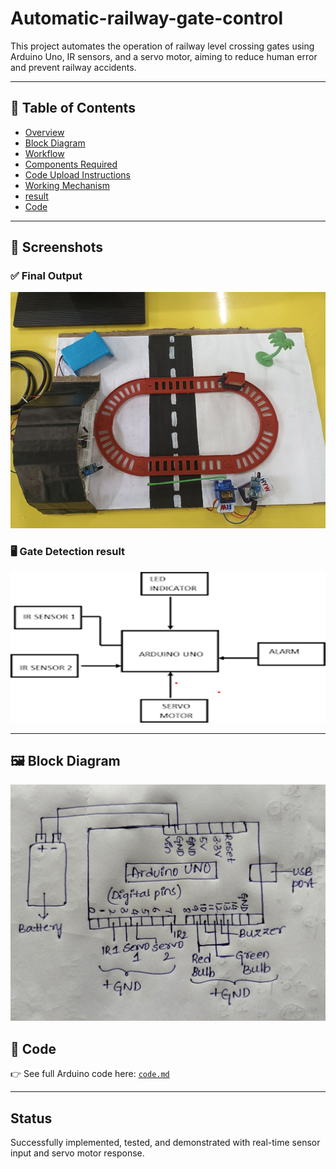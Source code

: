 # Automatic-railway-gate-control
This project automates the operation of railway level crossing gates using Arduino Uno, IR sensors, and a servo motor, aiming to reduce human error and prevent railway accidents.

----

## 📁 Table of Contents

- [Overview](docs/00_overview.md)
- [Block Diagram](images/blockdiagram.png)
- [Workflow](images/workflow.png)
- [Components Required](docs/01_components.md)
- [Code Upload Instructions](docs/02_codeupload.md)
- [Working Mechanism](docs/03_workingmechanism.md)
- [result](images/result.png)
- [Code](code.md)


---

## 📸 Screenshots

### ✅ Final Output
![Result](images/result.png)

### 🖥️ Gate Detection result
![Detection](images/workflow.png)

---

## 🖼️ Block Diagram

![Block Diagram](images/blockdiagram.png)


## 🧾 Code

👉 See full Arduino code here: [`code.md`](code.md)

---

## Status

Successfully implemented, tested, and demonstrated with real-time sensor input and servo motor response.
